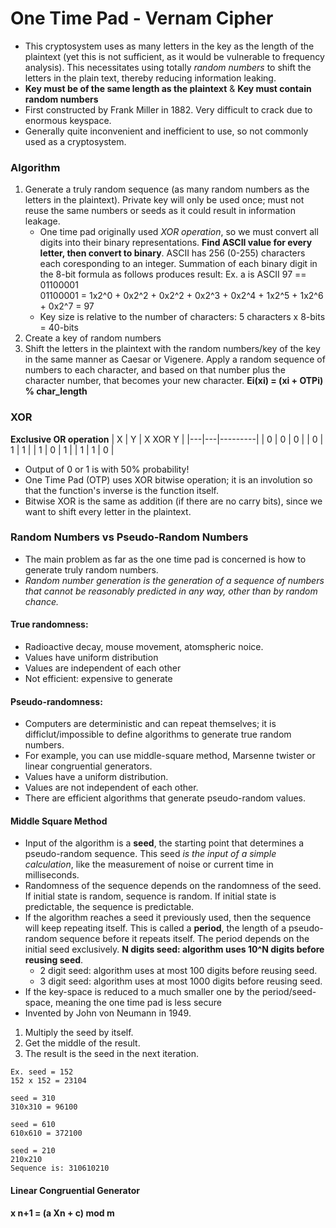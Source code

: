 # One Time Pad - Vernam Cipher
* This cryptosystem uses as many letters in the key as the length of the plaintext (yet this is not sufficient, as it would be vulnerable to frequency analysis). This necessitates using totally *random numbers* to shift the letters in the plain text, thereby reducing information leaking.
* **Key must be of the same length as the plaintext** & **Key must contain random numbers**
* First constructed by Frank Miller in 1882. Very difficult to crack due to enormous keyspace.
* Generally quite inconvenient and inefficient to use, so not commonly used as a cryptosystem.

### Algorithm
1. Generate a truly random sequence (as many random numbers as the letters in the plaintext). Private key will only be used once; must not reuse the same numbers or seeds as it could result in information leakage.
    * One time pad originally used *XOR operation*, so we must convert all digits into their binary representations. **Find ASCII value for every letter, then convert to binary**. ASCII has 256 (0-255) characters each coresponding to an integer. Summation of each binary digit in the 8-bit formula as follows produces result:
    Ex. a is ASCII 97 == 01100001<br>
    01100001 = 1x2^0 + 0x2^2 + 0x2^2 + 0x2^3 + 0x2^4 + 1x2^5 + 1x2^6 + 0x2^7 = 97
    * Key size is relative to the number of characters: 5 characters x 8-bits = 40-bits
2. Create a key of random numbers
3. Shift the letters in the plaintext with the random numbers/key of the key in the same manner as Caesar or Vigenere. Apply a random sequence of numbers to each character, and based on that number plus the character number, that becomes your new character. **Ei(xi) = (xi + OTPi) % char_length**

### XOR
**Exclusive OR operation**
| X | Y | X XOR Y |
|---|---|---------|
| 0 | 0 |    0    |
| 0 | 1 |    1    |
| 1 | 0 |    1    |
| 1 | 1 |    0    |

* Output of 0 or 1 is with 50% probability!
* One Time Pad (OTP) uses XOR bitwise operation; it is an involution so that the function's inverse is the function itself.
* Bitwise XOR is the same as addition (if there are no carry bits), since we want to shift every letter in the plaintext.

### Random Numbers vs Pseudo-Random Numbers
* The main problem as far as the one time pad is concerned is how to generate truly random numbers.
* *Random number generation is the generation of a sequence of numbers that cannot be reasonably predicted in any way, other than by random chance.*
#### True randomness:
* Radioactive decay, mouse movement, atomspheric noice.
* Values have uniform distribution
* Values are independent of each other
* Not efficient: expensive to generate
#### Pseudo-randomness:    
* Computers are deterministic and can repeat themselves; it is difficlut/impossible to define algorithms to generate true random numbers.
* For example, you can use middle-square method, Marsenne twister or linear congruential generators.
* Values have a uniform distribution.
* Values are not independent of each other.
* There are efficient algorithms that generate pseudo-random values.

#### Middle Square Method
* Input of the algorithm is a **seed**, the starting point that determines a pseudo-random sequence.  This seed *is the input of a simple calculation*, like the measurement of noise or current time in milliseconds.
* Randomness of the sequence depends on the randomness of the seed.  If initial state is random, sequence is random. If initial state is predictable, the sequence is predictable.
* If the algorithm reaches a seed it previously used, then the sequence will keep repeating itself. This is called a **period**, the length of a pseudo-random sequence before it repeats itself.  The period depends on the initial seed exclusively. **N digits seed: algorithm uses 10^N digits before reusing seed**.
    * 2 digit seed: algorithm uses at most 100 digits before reusing seed.
    * 3 digit seed: algorithm uses at most 1000 digits before reusing seed.
* If the key-space is reduced to a much smaller one by the period/seed-space, meaning the one time pad is less secure
* Invented by John von Neumann in 1949.

1. Multiply the seed by itself.
2. Get the middle of the result.
3. The result is the seed in the next iteration.

```
Ex. seed = 152
152 x 152 = 23104

seed = 310
310x310 = 96100

seed = 610
610x610 = 372100

seed = 210
210x210 
Sequence is: 310610210
```
#### Linear Congruential Generator
**x n+1 = (a Xn + c) mod m**


